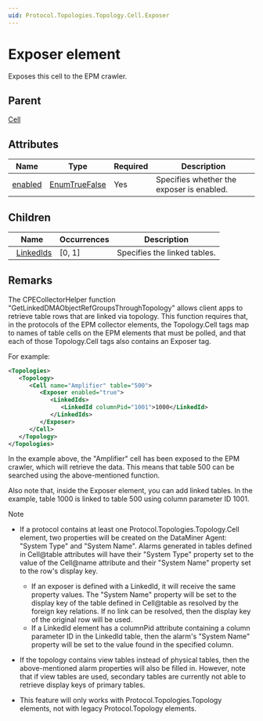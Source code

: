 ```yaml
---
uid: Protocol.Topologies.Topology.Cell.Exposer
---
```


# Exposer element

Exposes this cell to the EPM crawler.<!-- RN 21101, RN 21122, RN 21465, RN 21746 -->

## Parent

[Cell](xref:Protocol.Topologies.Topology.Cell)

## Attributes

|Name|Type|Required|Description|
|--- |--- |--- |--- |
|[enabled](xref:Protocol.Topologies.Topology.Cell.Exposer-enabled)|[EnumTrueFalse](xref:Protocol-EnumTrueFalse)|Yes|Specifies whether the exposer is enabled.|

## Children

|Name|Occurrences|Description|
|--- |--- |--- |
|&nbsp;&nbsp;[LinkedIds](xref:Protocol.Topologies.Topology.Cell.Exposer.LinkedIds)|[0, 1]|Specifies the linked tables.|

## Remarks

The CPECollectorHelper function "GetLinkedDMAObjectRefGroupsThroughTopology" allows client apps to retrieve table rows that are linked via topology. This function requires that, in the protocols of the EPM collector elements, the Topology.Cell tags map to names of table cells on the EPM elements that must be polled, and that each of those Topology.Cell tags also contains an Exposer tag.

For example:

```xml
<Topologies>
   <Topology>
      <Cell name="Amplifier" table="500">
         <Exposer enabled="true">
            <LinkedIds>
               <LinkedId columnPid="1001">1000</LinkedId>
            </LinkedIds>
         </Exposer>
      </Cell>
   </Topology>
</Topologies>
```

In the example above, the "Amplifier" cell has been exposed to the EPM crawler, which will retrieve the data. This means that table 500 can be searched using the above-mentioned function.

Also note that, inside the Exposer element, you can add linked tables. In the example, table 1000 is linked to table 500 using column parameter ID 1001.

> [!NOTE]
>
> - If a protocol contains at least one Protocol.Topologies.Topology.Cell element, two properties will be created on the DataMiner Agent: "System Type" and "System Name". Alarms generated in tables defined in Cell@table attributes will have their "System Type" property set to the value of the Cell@name attribute and their "System Name" property set to the row's display key.
>
>   - If an exposer is defined with a LinkedId, it will receive the same property values. The "System Name" property will be set to the display key of the table defined in Cell@table as resolved by the foreign key relations. If no link can be resolved, then the display key of the original row will be used.
>   - If a LinkedId element has a columnPid attribute containing a column parameter ID in the LinkedId table, then the alarm's "System Name" property will be set to the value found in the specified column.
>
> - If the topology contains view tables instead of physical tables, then the above-mentioned alarm properties will also be filled in. However, note that if view tables are used, secondary tables are currently not able to retrieve display keys of primary tables.
> - This feature will only works with Protocol.Topologies.Topology elements, not with legacy Protocol.Topology elements.
